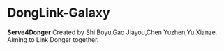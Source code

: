# DongLink-Galaxy
**Serve4Donger**
Created by Shi Boyu,Gao Jiayou,Chen Yuzhen,Yu Xianze.
Aiming to Link Donger together.
